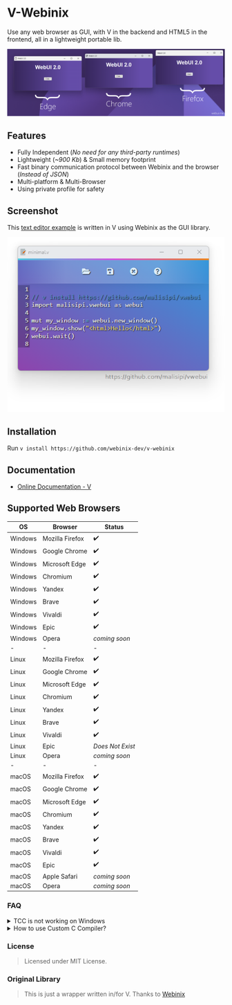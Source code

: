 # V-Webinix

Use any web browser as GUI, with V in the backend and HTML5 in the frontend, all in a lightweight portable lib.

![ScreenShot](screenshot.png)

## Features

- Fully Independent (*No need for any third-party runtimes*)
- Lightweight (*~900 Kb*) & Small memory footprint
- Fast binary communication protocol between Webinix and the browser (*Instead of JSON*)
- Multi-platform & Multi-Browser
- Using private profile for safety

## Screenshot

This [text editor example](https://github.com/malisipi/vwebinix/tree/main/examples/text-editor) is written in V using Webinix as the GUI library.

![ScreenShot](v_example.png)

## Installation

Run `v install https://github.com/webinix-dev/v-webinix`

## Documentation

 - [Online Documentation - V](https://webinix.me/docs/#/v_api)

## Supported Web Browsers

| OS | Browser | Status |
| ------ | ------ | ------ |
| Windows | Mozilla Firefox | ✔️ |
| Windows | Google Chrome | ✔️ |
| Windows | Microsoft Edge | ✔️ |
| Windows | Chromium | ✔️ |
| Windows | Yandex | ✔️ |
| Windows | Brave | ✔️ |
| Windows | Vivaldi | ✔️ |
| Windows | Epic | ✔️ |
| Windows | Opera | *coming soon* |
| - | - | - |
| Linux | Mozilla Firefox | ✔️ |
| Linux | Google Chrome | ✔️ |
| Linux | Microsoft Edge | ✔️ |
| Linux | Chromium | ✔️ |
| Linux | Yandex | ✔️ |
| Linux | Brave | ✔️ |
| Linux | Vivaldi | ✔️ |
| Linux | Epic | *Does Not Exist* |
| Linux | Opera | *coming soon* |
| - | - | - |
| macOS | Mozilla Firefox | ✔️ |
| macOS | Google Chrome | ✔️ |
| macOS | Microsoft Edge | ✔️ |
| macOS | Chromium | ✔️ |
| macOS | Yandex | ✔️ |
| macOS | Brave | ✔️ |
| macOS | Vivaldi | ✔️ |
| macOS | Epic | ✔️ |
| macOS | Apple Safari | *coming soon* |
| macOS | Opera | *coming soon* |

### FAQ

<details>
 <summary>TCC is not working on Windows</summary>
 
 > TCC have not a few header files. So you should use GCC or Clang on Windows. You can look up below to use how to use custom c compiler.
 
</details>
<details>
 <summary>How to use Custom C Compiler?</summary>
 
 > You can use a custom compiler with `-cc <compiler name>` flag
 
</details>

### License

> Licensed under MIT License.

### Original Library

> This is just a wrapper written in/for V. Thanks to [Webinix](https://github.com/webinix-dev/webinix)

